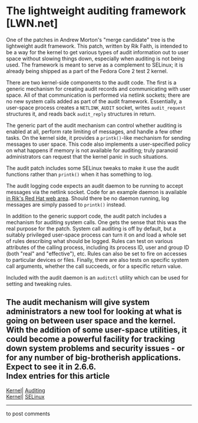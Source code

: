 # The lightweight auditing framework [LWN.net]

One of the patches in Andrew Morton's "merge candidate" tree is the lightweight audit framework. This patch, written by Rik Faith, is intended to be a way for the kernel to get various types of audit information out to user space without slowing things down, especially when auditing is not being used. The framework is meant to serve as a complement to SELinux; it is already being shipped as a part of the Fedora Core 2 test 2 kernel. 

There are two kernel-side components to the audit code. The first is a generic mechanism for creating audit records and communicating with user space. All of that communication is performed via netlink sockets; there are no new system calls added as part of the audit framework. Essentially, a user-space process creates a `NETLINK_AUDIT` socket, writes `audit_request` structures it, and reads back `audit_reply` structures in return. 

The generic part of the audit mechanism can control whether auditing is enabled at all, perform rate limiting of messages, and handle a few other tasks. On the kernel side, it provides a `printk()`-like mechanism for sending messages to user space. This code also implements a user-specified policy on what happens if memory is not available for auditing; truly paranoid administrators can request that the kernel panic in such situations. 

The audit patch includes some SELinux tweaks to make it use the audit functions rather than `printk()` when it has something to log. 

The audit logging code expects an audit daemon to be running to accept messages via the netlink socket. Code for an example daemon is available [in Rik's Red Hat web area](http://people.redhat.com/faith/audit/). Should there be no daemon running, log messages are simply passed to `printk()` instead. 

In addition to the generic support code, the audit patch includes a mechanism for auditing system calls. One gets the sense that this was the real purpose for the patch. System call auditing is off by default, but a suitably privileged user-space process can turn it on and load a whole set of rules describing what should be logged. Rules can test on various attributes of the calling process, including its process ID, user and group ID (both "real" and "effective"), etc. Rules can also be set to fire on accesses to particular devices or files. Finally, there are also tests on specific system call arguments, whether the call succeeds, or for a specific return value. 

Included with the audit daemon is an `auditctl` utility which can be used for setting and tweaking rules. 

The audit mechanism will give system administrators a new tool for looking at what is going on between user space and the kernel. With the addition of some user-space utilities, it could become a powerful facility for tracking down system problems and security issues - or for any number of big-brotherish applications. Expect to see it in 2.6.6.  
Index entries for this article  
---  
[Kernel](/Kernel/Index)| [Auditing](/Kernel/Index#Auditing)  
[Kernel](/Kernel/Index)| [SELinux](/Kernel/Index#SELinux)  
  


* * *

to post comments 
